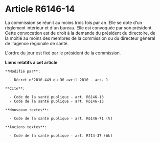 # Article R6146-14

La commission se réunit au moins trois fois par an. Elle se dote d'un règlement intérieur et d'un bureau. Elle est convoquée
par son président. Cette convocation est de droit à la demande du président du directoire, de la moitié au moins des membres
de la commission ou du directeur général de l'agence régionale de santé. 

L'ordre du jour est fixé par le président de la commission.

**Liens relatifs à cet article**

	**Modifié par**:

	  - Décret n°2010-449 du 30 avril 2010 - art. 1

	**Cite**:

	  - Code de la santé publique - art. R6146-13
	  - Code de la santé publique - art. R6146-15

	**Nouveaux textes**:

	  - Code de la santé publique - art. R6146-71 (V)

	**Anciens textes**:

	  - Code de la santé publique - art. R714-37 (Ab)
